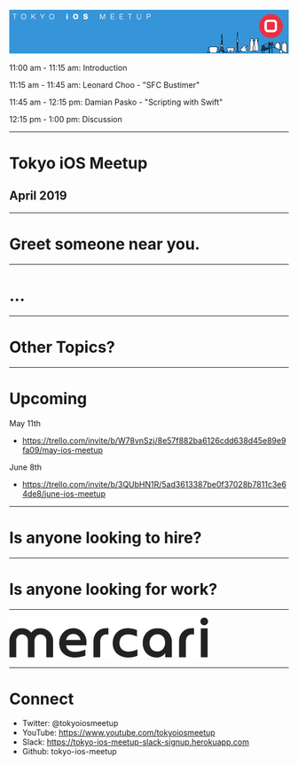 ![](assets/img/logo.png)

<p class="text-left">11:00 am - 11:15 am: Introduction</p>
<p class="text-left">11:15 am - 11:45 am: Leonard Choo - "SFC Bustimer"</p>
<p class="text-left">11:45 am - 12:15 pm: Damian Pasko - "Scripting with Swift"</p>
<p class="text-left">12:15 pm - 1:00 pm: Discussion</p>

---

# Tokyo iOS Meetup
## April 2019

---

# Greet someone near you.

---

# ...

---

# Other Topics?

---

# Upcoming

May 11th

- https://trello.com/invite/b/W78vnSzj/8e57f882ba6126cdd638d45e89e9fa09/may-ios-meetup

June 8th

- https://trello.com/invite/b/3QUbHN1R/5ad3613387be0f37028b7811c3e64de8/june-ios-meetup

---

# Is anyone looking to hire?

---

# Is anyone looking for work?

---

![](assets/img/mercari.png)

---

# Connect

- Twitter: @tokyoiosmeetup
- YouTube: https://www.youtube.com/tokyoiosmeetup
- Slack: https://tokyo-ios-meetup-slack-signup.herokuapp.com
- Github: tokyo-ios-meetup
